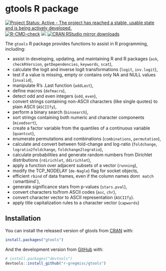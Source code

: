 
# gtools R package

<!-- badges: start -->

[![Project Status: Active - The project has reached a stable, usable
state and is being actively
developed.](https://www.repostatus.org/badges/latest/active.svg)](https://www.repostatus.org/#active)
[![R-CMD-check](https://github.com/r-gregmisc/gtools/workflows/R-CMD-check/badge.svg)](https://github.com/r-gregmisc/gtools/actions)
[![](https://www.r-pkg.org/badges/version/gtools)](https://www.r-pkg.org/pkg/gtools)
[![CRAN RStudio mirror
downloads](https://cranlogs.r-pkg.org/badges/gtools)](https://www.r-pkg.org/pkg/gtools)

<!-- badges: end -->

The `gtools` R package provides functions to assist in R programming,
including:

-   assist in developing, updating, and maintaining R and R packages
    (`ask`, `checkRVersion`, `getDependencies`, `keywords`, `scat`),
-   calculate the logit and inverse logit transformations (`logit`,
    `inv.logit`),
-   test if a value is missing, empty or contains only NA and NULL
    values (`invalid`),
-   manipulate R’s .Last function (`addLast`),
-   define macros (`defmacro`),
-   detect odd and even integers (`odd`, `even`),
-   convert strings containing non-ASCII characters (like single quotes)
    to plain ASCII (`ASCIIfy`),
-   perform a binary search (`binsearch`),
-   sort strings containing both numeric and character components
    (`mixedsort`),
-   create a factor variable from the quantiles of a continuous variable
    (`quantcut`),
-   enumerate permutations and combinations (`combinations`,
    `permutation`),
-   calculate and convert between fold-change and log-ratio
    (`foldchange`, `logratio2foldchange`, `foldchange2logratio`),
-   calculate probabilities and generate random numbers from Dirichlet
    distributions (`rdirichlet`, `ddirichlet`),
-   apply a function over adjacent subsets of a vector (`running`),
-   modify the TCP\_NODELAY (`de-Nagle`) flag for socket objects,
-   efficient `rbind` of data frames, even if the column names
    don`t match (`smartbind\`),
-   generate significance stars from p-values (`stars.pval`),
-   convert characters to/from ASCII codes (`asc`, `chr`),
-   convert character vector to ASCII representation (`ASCIIfy`).
-   apply title capitalization rules to a character vector (`capwords`)

## Installation

You can install the released version of gtools from
[CRAN](https://CRAN.R-project.org) with:

``` r
install.packages("gtools")
```

And the development version from [GitHub](https://github.com/) with:

``` r
# install.packages("devtools")
devtools::install_github("r-gregmisc/gtools")
```
